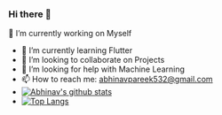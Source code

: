 ### Hi there 👋
🔭 I’m currently working on Myself
- 🌱 I’m currently learning Flutter
- 👯 I’m looking to collaborate on Projects
- 🤔 I’m looking for help with Machine Learning
- 📫 How to reach me: abhinavpareek532@gmail.com
- [![Abhinav's github stats](https://github-readme-stats.vercel.app/api?username=Abhinav2903)](https://github.com/Abhinav2903/github-readme-stats)
- [![Top Langs](https://github-readme-stats.vercel.app/api/top-langs/?username=Abhinav2903)](https://github.com/Abhinav2903/github-readme-stats)
<!--
**Abhinav2903/Abhinav2903** is a ✨ _special_ ✨ repository because its `README.md` (this file) appears on your GitHub profile.

Here are some ideas to get you started:

- 🔭 I’m currently working on Myself
- 🌱 I’m currently learning Flutter
- 👯 I’m looking to collaborate on Projects
- 🤔 I’m looking for help with Machine Learning
- 📫 How to reach me: abhinavpareek532@gmail.com
-->
